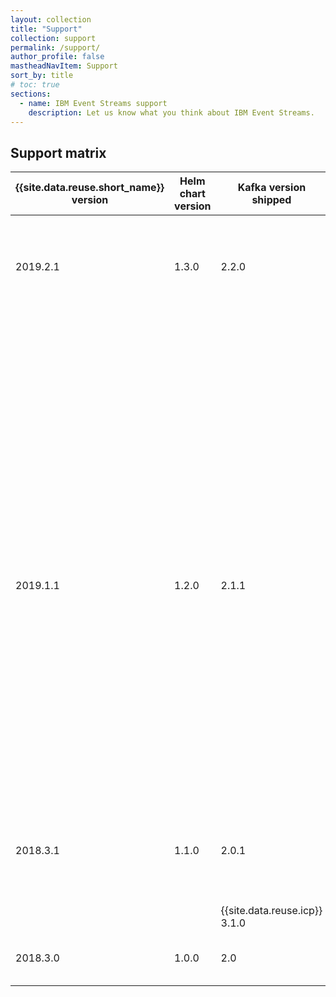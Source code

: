 ```yaml
---
layout: collection
title: "Support"
collection: support
permalink: /support/
author_profile: false
mastheadNavItem: Support
sort_by: title
# toc: true
sections:
  - name: IBM Event Streams support
    description: Let us know what you think about IBM Event Streams.
---
```


## Support matrix

{{site.data.reuse.short_name}} version | Helm chart version | Kafka version shipped | Container platform               | Systems
---------------------------------------|--------------------|-----------------------|----------------------------------|--------------------
2019.2.1                               | 1.3.0          | 2.2.0      | {{site.data.reuse.icp}} 3.1.2 and 3.2.0 |  - Linux® 64-bit (x86_64) systems <br/>- Linux on IBM® Z systems
 &nbsp;             |         |       | {{site.data.reuse.openshift}} 3.11 with {{site.data.reuse.icp}} 3.2.0  | Linux® 64-bit (x86_64) systems |
 &nbsp;             |         |       | {{site.data.reuse.openshift}} 3.10 with {{site.data.reuse.icp}} 3.1.2  | Linux® 64-bit (x86_64) systems |
 &nbsp;             |         |       | Amazon Web Services (AWS) with {{site.data.reuse.icp}} 3.1.2  | Linux® 64-bit (x86_64) systems |
 &nbsp;             |         |       | Microsoft Azure with {{site.data.reuse.icp}} 3.1.2            | Linux® 64-bit (x86_64) systems |
2019.1.1                              |  1.2.0          | 2.1.1      | {{site.data.reuse.icp}} 3.1.1, 3.1.2, and 3.2.0 |  - Linux® 64-bit (x86_64) systems <br/>- Linux on IBM® Z systems                                                                               |               |
 &nbsp;             |   |   | {{site.data.reuse.openshift}} 3.9 and 3.10 with {{site.data.reuse.icp}} 3.1.2  | Linux® 64-bit (x86_64) systems |
 &nbsp;             |   |   | Amazon Web Services (AWS) with {{site.data.reuse.icp}} 3.1.2                   | Linux® 64-bit (x86_64) systems |
 &nbsp;             |   |   | Microsoft Azure with {{site.data.reuse.icp}} 3.1.2                             | Linux® 64-bit (x86_64) systems|
 2018.3.1  | 1.1.0  | 2.0.1  | {{site.data.reuse.icp}} 3.1.1 and 3.1.2  | - Linux® 64-bit (x86_64) systems <br/>- Linux on IBM® Z systems
  |   |   | {{site.data.reuse.icp}} 3.1.0  | Linux® 64-bit (x86_64) systems
 2018.3.0  | 1.0.0  | 2.0  | {{site.data.reuse.icp}} 3.1.0  | Linux® 64-bit (x86_64) systems
